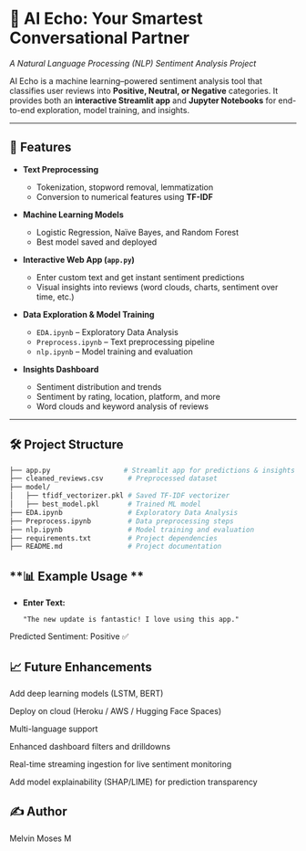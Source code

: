 # 🤖 AI Echo: Your Smartest Conversational Partner  
*A Natural Language Processing (NLP) Sentiment Analysis Project*  

AI Echo is a machine learning–powered sentiment analysis tool that classifies user reviews into **Positive, Neutral, or Negative** categories. It provides both an **interactive Streamlit app** and **Jupyter Notebooks** for end-to-end exploration, model training, and insights.  

---

## 🚀 Features  

- **Text Preprocessing**  
  - Tokenization, stopword removal, lemmatization  
  - Conversion to numerical features using **TF-IDF**  

- **Machine Learning Models**  
  - Logistic Regression, Naïve Bayes, and Random Forest  
  - Best model saved and deployed  

- **Interactive Web App (`app.py`)**  
  - Enter custom text and get instant sentiment predictions  
  - Visual insights into reviews (word clouds, charts, sentiment over time, etc.)  

- **Data Exploration & Model Training**  
  - `EDA.ipynb` – Exploratory Data Analysis  
  - `Preprocess.ipynb` – Text preprocessing pipeline  
  - `nlp.ipynb` – Model training and evaluation  

- **Insights Dashboard**  
  - Sentiment distribution and trends  
  - Sentiment by rating, location, platform, and more  
  - Word clouds and keyword analysis of reviews  

---

## 🛠️ Project Structure  

```bash
├── app.py                  # Streamlit app for predictions & insights
├── cleaned_reviews.csv      # Preprocessed dataset
├── model/
│   ├── tfidf_vectorizer.pkl # Saved TF-IDF vectorizer
│   ├── best_model.pkl       # Trained ML model
├── EDA.ipynb                # Exploratory Data Analysis
├── Preprocess.ipynb         # Data preprocessing steps
├── nlp.ipynb                # Model training and evaluation
├── requirements.txt         # Project dependencies
├── README.md                # Project documentation

```

## **📊 Example Usage  **

- **Enter Text:**  
  ```text
  "The new update is fantastic! I love using this app."

Predicted Sentiment: Positive ✅

## 📈 **Future Enhancements**

Add deep learning models (LSTM, BERT)

Deploy on cloud (Heroku / AWS / Hugging Face Spaces)

Multi-language support

Enhanced dashboard filters and drilldowns

Real-time streaming ingestion for live sentiment monitoring

Add model explainability (SHAP/LIME) for prediction transparency

## **✍️ Author**
Melvin Moses M
